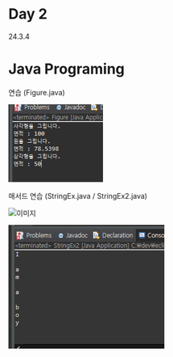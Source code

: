 # Day 2
24.3.4

# Java Programing

연습 (Figure.java)

![이미지](./img/figure.PNG)

매서드 연습 (StringEx.java / StringEx2.java)

![이미지](./img/ex.PNG)

![이미지](./img/ex2.PNG)
